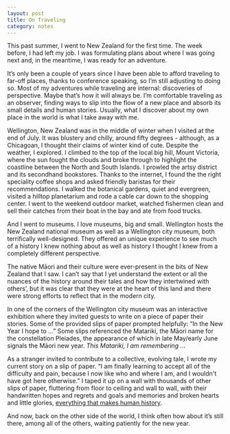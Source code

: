 ```yaml
---
layout: post
title: On Traveling
category: notes
---
```

 
This past summer, I went to New Zealand for the first time. The week before, I had left my job. I was formulating plans about where I was going next and, in the meantime, I was ready for an adventure.
 
It’s only been a couple of years since I have been able to afford traveling to far-off places, thanks to conference speaking, so I’m still adjusting to doing so. Most of my adventures while traveling are internal: discoveries of perspective. Maybe that’s how it will always be. I’m comfortable traveling as an observer, finding ways to slip into the flow of a new place and absorb its small details and human stories. Usually, what I discover about my own place in the world is what I take away with me.
 
Wellington, New Zealand was in the middle of winter when I visited at the end of July. It was blustery and chilly, around fifty degrees - although, as a Chicagoan, I thought their claims of winter kind of cute. Despite the weather, I explored. I climbed to the top of the local big hill, Mount Victoria, where the sun fought the clouds and broke through to highlight the coastline between the North and South Islands. I prowled the artsy district and its secondhand bookstores. Thanks to the internet, I found the the right speciality coffee shops and asked friendly baristas for their recommendations. I walked the botanical gardens, quiet and evergreen, visited a hilltop planetarium and rode a cable car down to the shopping center. I went to the weekend outdoor market, watched fishermen clean and sell their catches from their boat in the bay and ate from food trucks.
 
And I went to museums. I love museums, big and small. Wellington hosts the New Zealand national museum as well as a Wellington city museum, both terrifically well-designed. They offered an unique experience to see much of a history I knew nothing about as well as history I thought I knew from a completely different perspective.
 
The native Māori and their culture were ever-present in the bits of New Zealand that I saw. I can’t say that I yet understand the extent or all the nuances of the history around their tales and how they intertwined with others’, but it was clear that they were at the heart of this land and there were strong efforts to reflect that in the modern city.
 
In one of the corners of the Wellington city museum was an interactive exhibition where they invited guests to write on a piece of paper their stories. Some of the provided slips of paper prompted helpfully: “In the New Year I hope to …” Some slips referenced the Matariki, the Māori name for the constellation Pleiades, the appearance of which in late May/early June signals the Māori new year. _This Matariki, I am remembering …_
 
As a stranger invited to contribute to a collective, evolving tale, I wrote my current story on a slip of paper. “I am finally learning to accept all of the difficulty and pain, because I now like who and where I am, and I wouldn't have got here otherwise.” I taped it up on a wall with thousands of other slips of paper, fluttering from floor to ceiling and wall to wall, with their handwritten hopes and regrets and goals and memories and broken hearts and little glories, [everything that makes human history](http://instagram.com/p/rLdo5bvGiZ/).
 
And now, back on the other side of the world, I think often how about it’s still there, among all of the others, waiting patiently for the new year.
